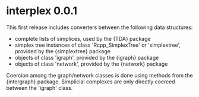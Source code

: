 # interplex 0.0.1

This first release includes converters between the following data structures:

* complete lists of simplices, used by the {TDA} package
* simplex tree instances of class 'Rcpp_SimplexTree' or 'simplextree',
  provided by the {simplextree} package
* objects of class 'igraph', provided by the {igraph} package
* objects of class 'network', provided by the {network} package

Coercion among the graph/network classes is done using methods from the {intergraph} package. Simplicial complexes are only directly coerced between the 'igraph' class.
